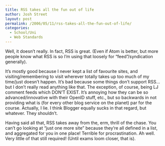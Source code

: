 ```yaml
---
title: RSS takes all the fun out of life
author: Josh Street
layout: post
permalink: /2006/05/11/rss-takes-all-the-fun-out-of-life/
categories:
  - School/Uni
  - Web Standards
---
```

Well, it doesn&#8217;t really. In fact, RSS is great. (Even if Atom is better, but more people know what RSS is so I&#8217;m using that loosely for &#8220;feed&#8221;/syndication generally).

It&#8217;s mostly good because I never kept a list of favourite sites, and visiting/remembering to visit wherever totally takes up too much of my time/just doesn&#8217;t happen. It&#8217;s bad because some things don&#8217;t support RSS&#8230; but I don&#8217;t really read anything like that. The exception, of course, being LJ comment feeds which DON&#8217;T EXIST. It&#8217;s annoying how they can be so advanced/innovative with their OpenID stuff, etc., but so backwards in not providing what is (for every other blog service on the planet) par for the course. Actually, I lie. I think Blogger equally sucks in that regard, but whatever. They shouldn&#8217;t.

Having said all that, RSS takes away from the, erm, thrill of the chase. You can&#8217;t go looking at &#8220;just one more site&#8221; because they&#8217;re all defined in a list, and aggregated for you in one place! Terrible for procrastination. Ah well. Very little of that still required! (Until exams loom closer, that is).